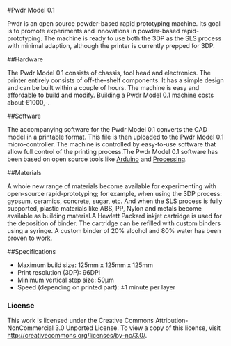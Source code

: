 #Pwdr Model 0.1

Pwdr is an open source powder-based rapid prototyping machine. Its goal is to promote experiments and innovations in powder-based rapid-prototyping. The machine is ready to use both the 3DP as the SLS process with minimal adaption, although the printer is currently prepped for 3DP.

##Hardware

The Pwdr Model 0.1 consists of chassis, tool head and electronics. The printer entirely consists of off-the-shelf components. It has a simple design and can be built within a couple of hours. The machine is easy and affordable to build and modify. Building a Pwdr Model 0.1 machine costs about €1000,-.

##Software

The accompanying software for the Pwdr Model 0.1 converts the CAD model in a printable format. This file is then uploaded to the Pwdr Model 0.1 micro-controller. The machine is controlled by easy-to-use software that allow full control of the printing process.The Pwdr Model 0.1 software has been based on open source tools like [Arduino](http://arduino.cc) and [Processing](http://processing.org).

##Materials

A whole new range of materials become available for experimenting with open-source rapid-prototyping; for example, when using the 3DP process: gypsum, ceramics, concrete, sugar, etc. And when the SLS process is fully supported, plastic materials like ABS, PP, Nylon and metals become available as building material.A Hewlett Packard inkjet cartridge is used for the deposition of binder. The cartridge can be refilled with custom binders using a syringe. A custom binder of 20% alcohol and 80% water has been proven to work.

##Specifications

- Maximum build size: 125mm x 125mm x 125mm
- Print resolution (3DP): 96DPI
- Minimum vertical step size: 50μm
- Speed (depending on printed part): ±1 minute per layer

### License
This work is licensed under the Creative Commons Attribution-NonCommercial 3.0 Unported License. To view a copy of this license, visit http://creativecommons.org/licenses/by-nc/3.0/.
